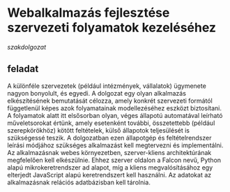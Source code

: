 # Webalkalmazás fejlesztése szervezeti folyamatok kezeléséhez

*szakdolgozat*

## feladat

A különféle szervezetek (például intézmények, vállalatok) ügymenete nagyon bonyolult, és egyedi. A dolgozat egy olyan alkalmazás elkészítésének bemutatását célozza, amely konkrét szervezeti formától függetlenül képes azok folyamatainak modellezéséhez eszközt biztosítani. A folyamatok alatt itt elsősorban olyan, véges állapotú automatával leírható műveletsorokat értünk, amely esetenként további, összetettebb (például szerepkörökhöz) kötött feltételek, külső állapotok teljesülését is szükségessé teszik. A dolgozatban ezen állapotgép és feltételrendszer leírási módjához szükséges alkalmazást kell megtervezni és implementálni. Az alkalmazásnak webes környezetben, szerver-kliens architektúrának megfelelően kell elkészülnie. Ehhez szerver oldalon a Falcon nevű, Python alapú mikrokeretrendszer ad alapot, míg a kliens megvalósításához egy elterjedt JavaScript alapú keretrendszert kell használni. Az adatokat az alkalmazásnak relációs adatbázisban kell tárolnia.


